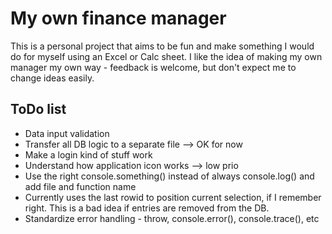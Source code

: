 # My own finance manager

This is a personal project that aims to be fun and make something I would do for
myself using an Excel or Calc sheet. I like the idea of making my own manager my
own way - feedback is welcome, but don't expect me to change ideas easily.

## ToDo list

- Data input validation
- Transfer all DB logic to a separate file --> OK for now
- Make a login kind of stuff work
- Understand how application icon works --> low prio
- Use the right console.something() instead of always console.log() and add file
and function name
- Currently uses the last rowid to position current selection, if I remember
right. This is a bad idea if entries are removed from the DB.
- Standardize error handling - throw, console.error(), console.trace(), etc
